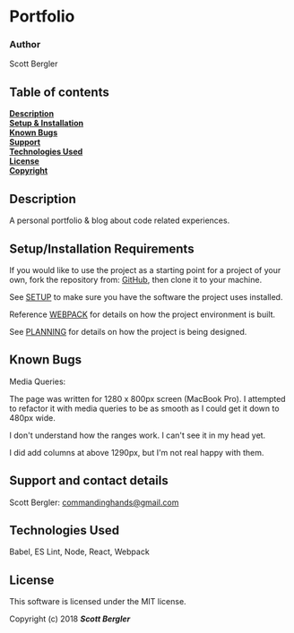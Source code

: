 # Portfolio

### Author
Scott Bergler  

## Table of contents
**[Description](#description)**<br>
**[Setup & Installation](#setup-and-installation)**<br>
**[Known Bugs](#known-bugs)**<br>
**[Support](#support)**<br>
**[Technologies Used](#technologies-used)**<br>
**[License](#license)**<br>
**[Copyright](#copyright)**<br>

## Description
A personal portfolio & blog about code related experiences.

## Setup/Installation Requirements
If you would like to use the project as a starting point for a project of your own, fork the repository from: [GitHub](https://github.com/skillitzimberg/portfolio), then clone it to your machine.

See [SETUP](SETUP.md) to make sure you have the software the project uses installed.

Reference [WEBPACK](WEBPACK.md) for details on how the project environment is built.

See [PLANNING](PLANNING.md) for details on how the project is being designed.

## Known Bugs

Media Queries:

The page was written for 1280 x 800px screen (MacBook Pro). I attempted to refactor it with media queries to be as smooth as I could get it down to 480px wide.

I don't understand how the ranges work. I can't see it in my head yet.

I did add columns at above 1290px, but I'm not real happy with them.

## Support and contact details

Scott Bergler: [commandinghands@gmail.com](mailto:commandinghands@gmail.com)

## Technologies Used
Babel, ES Lint, Node, React, Webpack

## License
This software is licensed under the MIT license.

Copyright (c) 2018 **_Scott Bergler_**
